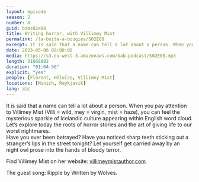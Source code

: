 ```yaml
---
layout: episode
season: 2
number: 8
guid: babs02e08
title: Writing horror, with Villimey Mist
permalink: /la-boite-a-bougies/S02E08
excerpt: It is said that a name can tell a lot about a person. When you pay attention to Villimey Mist (Villi = wild, mey = virgin, mist = haze), you can feel the mysterious sparkle of Icelandic culture appearing within English word cloud.
date: 2023-05-06 08:00:00
media: https://s3.eu-west-3.amazonaws.com/bab.podcast/S02E08.mp3
length: 31668802
duration: "01:04:56"
explicit: "yes"
people: [Florent, Héloïse, Villimey Mist]
locations: [Munich, Reykjavik]
lang: 🇺🇸
---
```


It is said that a name can tell a lot about a person. When you pay attention to Villimey Mist (Villi = wild, mey = virgin, mist = haze), you can feel the mysterious sparkle of Icelandic culture appearing within English word cloud.
Let’s explore today the roots of horror stories and the art of giving life to our worst nightmares.  
Have you ever been betrayed? Have you noticed sharp teeth sticking out a stranger’s lips in the street tonight? Let yourself get carried away by an night owl prose into the hands of bloody terror. 

Find Villimey Mist on her website: [villimeymistauthor.com](https://www.villimeymistauthor.com)

The guest song: Ripple by Written by Wolves.